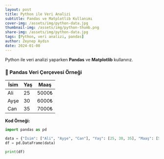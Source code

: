 ```yaml
---
layout: post
title: Python ile Veri Analizi
subtitle: Pandas ve Matplotlib Kullanımı
cover-img: /assets/img/python-data.jpg
thumbnail-img: /assets/img/python-thumb.png
share-img: /assets/img/python-data.jpg
tags: [Python, veri analizi, pandas]
author: Zeynep Aydın
date: 2024-01-08
---
```

Python ile veri analizi yaparken **Pandas** ve **Matplotlib** kullanırız.

### 📌 Pandas Veri Çerçevesi Örneği

| İsim  | Yaş | Maaş  |
|-------|----|-------|
| Ali   | 25 | 5000₺ |
| Ayşe  | 30 | 6000₺ |
| Can   | 35 | 7000₺ |


**Kod Örneği:**
```python
import pandas as pd

data = {"İsim": ["Ali", "Ayşe", "Can"], "Yaş": [25, 30, 35], "Maaş": [5000, 6000, 7000]}
df = pd.DataFrame(data)

print(df)
```
